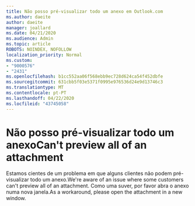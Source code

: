 ```yaml
---
title: Não posso pré-visualizar todo um anexo em Outlook.com
ms.author: daeite
author: daeite
manager: joallard
ms.date: 04/21/2020
ms.audience: Admin
ms.topic: article
ROBOTS: NOINDEX, NOFOLLOW
localization_priority: Normal
ms.custom:
- "9000576"
- "2431"
ms.openlocfilehash: b1cc552aa06f568ebb9ec728d624ca54f452dbfe
ms.sourcegitcommit: 631cbb5f03e5371f0995e976536d24e9d13746c3
ms.translationtype: MT
ms.contentlocale: pt-PT
ms.lasthandoff: 04/22/2020
ms.locfileid: "43745058"
---
```

# <a name="cant-preview-all-of-an-attachment"></a><span data-ttu-id="56b5d-102">Não posso pré-visualizar todo um anexo</span><span class="sxs-lookup"><span data-stu-id="56b5d-102">Can't preview all of an attachment</span></span>

<span data-ttu-id="56b5d-103">Estamos cientes de um problema em que alguns clientes não podem pré-visualizar todo um anexo.</span><span class="sxs-lookup"><span data-stu-id="56b5d-103">We're aware of an issue where some customers can't preview all of an attachment.</span></span> <span data-ttu-id="56b5d-104">Como uma suver, por favor abra o anexo numa nova janela.</span><span class="sxs-lookup"><span data-stu-id="56b5d-104">As a workaround, please open the attachment in a new window.</span></span>